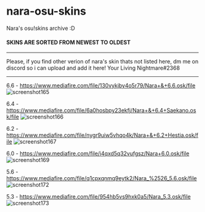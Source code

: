  # nara-osu-skins
Nara's osu!skins archive :D

 #### SKINS ARE SORTED FROM NEWEST TO OLDEST
-------------------------------------------------

Please, if you find other verion of nara's skin thats not listed here, dm me on discord so i can upload and add it here!
Your Living Nightmare#2368

-------------------------------------------------

6.6 - https://www.mediafire.com/file/130vykjby4o5r79/Nara+&+6.6.osk/file
![screenshot165](https://user-images.githubusercontent.com/84919892/193338429-d8642636-81f4-42ac-b5e3-c2b4f5544620.jpg)

6.4 - https://www.mediafire.com/file/6a0hosbpy23ekfj/Nara+&+6.4+Saekano.osk/file
![screenshot166](https://user-images.githubusercontent.com/84919892/193339788-aef68f97-05ee-460c-b16b-5a41870e5bf9.jpg)

6.2 - https://www.mediafire.com/file/nygr9uiw5vhqo4k/Nara+&+6.2+Hestia.osk/file
![screenshot167](https://user-images.githubusercontent.com/84919892/193340006-3ea39066-69db-4137-bf5b-ecb2161eb0d4.jpg)

6.0 - https://www.mediafire.com/file/i4qxd5q32vufgsz/Nara+6.0.osk/file
![screenshot169](https://user-images.githubusercontent.com/84919892/193340157-d019d0b6-2603-4dcb-8668-35ad91921e30.jpg)

5.6 - https://www.mediafire.com/file/q1cpxqnmq9eytk2/Nara_%2526_5.6.osk/file
![screenshot172](https://user-images.githubusercontent.com/84919892/193340531-8fddffca-9ba2-4762-a7fb-f105a51b4d9d.jpg)

5.3 - https://www.mediafire.com/file/954hb5vs9hxk0a5/Nara_5.3.osk/file
![screenshot173](https://user-images.githubusercontent.com/84919892/193340811-9cb76f7a-2d01-4d9b-afeb-fb3e56d3d94c.jpg)

